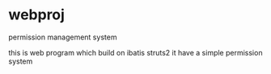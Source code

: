 webproj
=======

permission management system

this is web program which build on ibatis struts2
it have a simple permission system 
